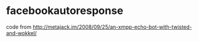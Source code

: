 # facebookautoresponse


code from http://metajack.im/2008/09/25/an-xmpp-echo-bot-with-twisted-and-wokkel/

